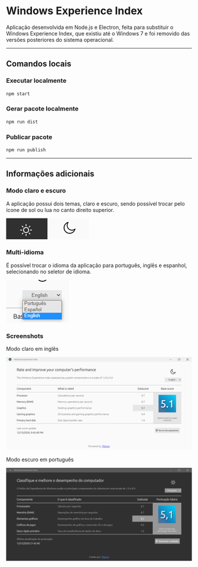 # Windows Experience Index
Aplicação desenvolvida em Node.js e Electron, feita para substituir o Windows Experience Index, que existiu até o Windows 7 e foi removido das versões posteriores do sistema operacional.

---

## Comandos locais

### Executar localmente
```bash
npm start
```

### Gerar pacote localmente
```bash
npm run dist
```

### Publicar pacote
```bash
npm run publish
```

---

## Informações adicionais
### Modo claro e escuro
A aplicação possui dois temas, claro e escuro, sendo possível trocar pelo ícone de sol ou lua no canto direito superior.

![Botões de troca de tema](assets/sun-moon.png "Botões de troca de tema")

### Multi-idioma 
É possível trocar o idioma da aplicação para português, inglês e espanhol, selecionando no seletor de idioma.

![Dropdown de idiomas](assets/language.png "Dropdown de idiomas")

### Screenshots

Modo claro em inglês

![Modo claro em inglês](assets/wei-light-mode-en-us.png "Modo claro em inglês")


Modo escuro em português

![Modo escuro em português](assets/wei-dark-mode-pt-br.png "Modo escuro em português")